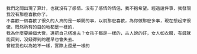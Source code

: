     我們之間出現了算計，也就沒有了感情。沒有了感情的情侶，我不抱希望。經過這件事，我發現我沒有那麽喜歡你了。
    不喜歡一個喜歡了很久的人真的是一瞬間的事，以前那麽喜歡，為你做那麽多事，現在想起來很傻。既然所有的目的地都是一樣的，
    我為什麼要繞個大彎，還把自己搭進去？女孩子都是一樣的，古人說的好，女人如衣服，有錢就能買到，沒錢得到的遲早也會失去。
    曾經我也以為她不一樣，實際上還是一樣的
